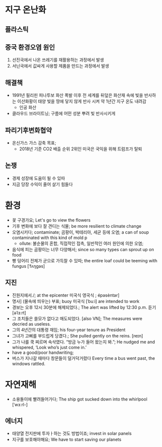 # 지구 온난화
## 플라스틱
## 중국 환경오염 원인
1. 선진국에서 나온 쓰레기를 재활용하는 과정에서 발생
2. 서닌국에서 값싸게 사용할 제품을 만드는 과정에서 발생

## 해결책
* 1991년 필리핀 피나투보 화산 폭발 이후 전 세계를 뒤덮은 화산재 속에 빛을 반사하는 이산화황이 태양 빛을 땅에 닿지 않게 반사 시켜 약 1년간 지구 온도 내려감
	* 인공 화산
* 클라우드 브라이트닝; 구름에 어떤 성분 뿌려 빛 반사시키게

## 파리기후변화협약
* 온신가스 가스 감축 목표; 
	* 2018년 기준 CO2 배출 순위 2위인 미국은 국익을 위해 트럼프가 탈퇴

## 논쟁
* 경제 성장에 도움이 될 수 있따
* 지금 당장 수익이 줄어 살기 힘들다

# 환경
* 꽃 구경가요; Let's go to view the flowers
* 기후 변화에 보다 잘 견디는 식물; be more resilient to climate change
* 오염시키다; contaminate; 곰팡이, 박테리아, 세균 등에 오염; a can of soup contaminated with this kind of mold p
	* ollute: 불순물의 혼합, 직접적인 접촉, 일반적인 여러 원인에 의한 오염; 
* 음식에 피는 곰팡이는 너무 다양해서; since so many types can sprout up on food
* 빵 덩어리 전체가 균으로 가득찰 수 있따; the entire loaf could be teeming with fungus [ˈfʌŋɡəs]


## 지진
* 진원지에서./; at the epicenter 미국식  영국식 ; épəsèntər]
* 명사] (물속에 띄우는) 부표; buoy 미국식 [ˈbuːi] are intended to work
* 경보는 오후 12시 30분에 해제되었다.; The alert was lifted by 12:30 p.m. 듣기  [əˈlɜːrt] 
* 그 조치들은 쓸모가 없다고 매도되었다. [also VN]; The measures were decried as useless. 
* 그의 4년간의 대통령 재임; his four-year tenure as President 
* 그녀가 고삐를 부드럽게 당겼다.; She pulled gently on the reins.  [reɪn]
* 그가 나를 쿡 찌르며 속삭였다. “방금 누가 들어 왔는지 봐.”; He nudged me and whispered, ‘Look who’s just come in.’ 
* have a good/poor handwriting; 
* 버스가 지나갈 때마다 창문들이 덜거덕거렸다 Every time a bus went past, the windows rattled. 

# 자연재해
* 소용돌이에 빨려들어가다; The ship got sucked down into the whirlpool [ˈwɜːrl-]

## 에너지
* 태양열 전지판에 투자ㅏ하는 것도 방법이죠; invest in solar panels
* 지구를 보호해야해요; We have to start saving our planets